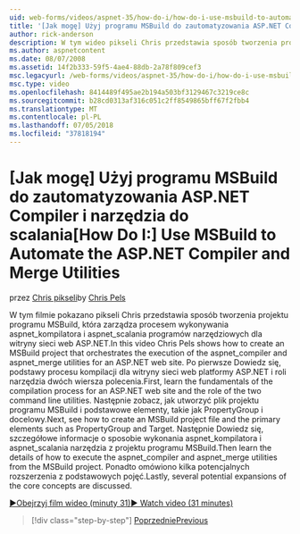 ```yaml
---
uid: web-forms/videos/aspnet-35/how-do-i/how-do-i-use-msbuild-to-automate-the-aspnet-compiler-and-merge-utilities
title: '[Jak mogę] Użyj programu MSBuild do zautomatyzowania ASP.NET Compiler i narzędzia do scalania | Dokumentacja firmy Microsoft'
author: rick-anderson
description: W tym wideo pikseli Chris przedstawia sposób tworzenia projektu programu MSBuild, która zarządza procesem wykonywania aspnet_compiler i aspnet_merge narzędzia dla środowiska ASP...
ms.author: aspnetcontent
ms.date: 08/07/2008
ms.assetid: 14f2b333-59f5-4ae4-88db-2a78f809cef3
msc.legacyurl: /web-forms/videos/aspnet-35/how-do-i/how-do-i-use-msbuild-to-automate-the-aspnet-compiler-and-merge-utilities
msc.type: video
ms.openlocfilehash: 8414489f495ae2b194a503bf3129467c3219ce8c
ms.sourcegitcommit: b28cd0313af316c051c2ff8549865bff67f2fbb4
ms.translationtype: MT
ms.contentlocale: pl-PL
ms.lasthandoff: 07/05/2018
ms.locfileid: "37818194"
---
```

<a name="how-do-i-use-msbuild-to-automate-the-aspnet-compiler-and-merge-utilities"></a><span data-ttu-id="6f606-103">[Jak mogę] Użyj programu MSBuild do zautomatyzowania ASP.NET Compiler i narzędzia do scalania</span><span class="sxs-lookup"><span data-stu-id="6f606-103">[How Do I:] Use MSBuild to Automate the ASP.NET Compiler and Merge Utilities</span></span>
====================
<span data-ttu-id="6f606-104">przez [Chris pikseli](https://twitter.com/chrispels)</span><span class="sxs-lookup"><span data-stu-id="6f606-104">by [Chris Pels](https://twitter.com/chrispels)</span></span>

<span data-ttu-id="6f606-105">W tym filmie pokazano pikseli Chris przedstawia sposób tworzenia projektu programu MSBuild, która zarządza procesem wykonywania aspnet\_kompilatora i aspnet\_scalania programów narzędziowych dla witryny sieci web ASP.NET.</span><span class="sxs-lookup"><span data-stu-id="6f606-105">In this video Chris Pels shows how to create an MSBuild project that orchestrates the execution of the aspnet\_compiler and aspnet\_merge utilities for an ASP.NET web site.</span></span> <span data-ttu-id="6f606-106">Po pierwsze Dowiedz się, podstawy procesu kompilacji dla witryny sieci web platformy ASP.NET i roli narzędzia dwóch wiersza polecenia.</span><span class="sxs-lookup"><span data-stu-id="6f606-106">First, learn the fundamentals of the compilation process for an ASP.NET web site and the role of the two command line utilities.</span></span> <span data-ttu-id="6f606-107">Następnie zobacz, jak utworzyć plik projektu programu MSBuild i podstawowe elementy, takie jak PropertyGroup i docelowy.</span><span class="sxs-lookup"><span data-stu-id="6f606-107">Next, see how to create an MSBuild project file and the primary elements such as PropertyGroup and Target.</span></span> <span data-ttu-id="6f606-108">Następnie Dowiedz się, szczegółowe informacje o sposobie wykonania aspnet\_kompilatora i aspnet\_scalania narzędzia z projektu programu MSBuild.</span><span class="sxs-lookup"><span data-stu-id="6f606-108">Then learn the details of how to execute the aspnet\_compiler and aspnet\_merge utilities from the MSBuild project.</span></span> <span data-ttu-id="6f606-109">Ponadto omówiono kilka potencjalnych rozszerzenia z podstawowych pojęć.</span><span class="sxs-lookup"><span data-stu-id="6f606-109">Lastly, several potential expansions of the core concepts are discussed.</span></span>

[<span data-ttu-id="6f606-110">&#9654;Obejrzyj film wideo (minuty 31)</span><span class="sxs-lookup"><span data-stu-id="6f606-110">&#9654; Watch video (31 minutes)</span></span>](https://channel9.msdn.com/Blogs/ASP-NET-Site-Videos/how-do-i-use-msbuild-to-automate-the-aspnet-compiler-and-merge-utilities)

> [!div class="step-by-step"]
> [<span data-ttu-id="6f606-111">Poprzednie</span><span class="sxs-lookup"><span data-stu-id="6f606-111">Previous</span></span>](how-do-i-serialize-a-graph-with-the-entity-framework.md)
